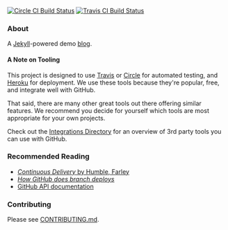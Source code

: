 [![Circle CI Build Status](https://circleci.com/gh/githubteacher/ci-cd-workshop.svg?style=svg)](https://circleci.com/gh/githubteacher/ci-cd-workshop) [![Travis CI Build Status](https://travis-ci.org/Phil0xF7/phil0xf7-ci-cd-workshop.svg?branch=master)](https://travis-ci.org/Phil0xF7/phil0xf7-ci-cd-workshop)


### About

A [Jekyll](http://jekyllrb.com)-powered demo [blog](https://ci-cd-workshop.herokuapp.com).


#### A Note on Tooling

This project is designed to use [Travis](https://travis-ci.org) or [Circle](https://circleci.com) for automated testing, and [Heroku](https://devcenter.heroku.com/articles/github-integration) for deployment. We use these tools because they're popular, free, and integrate well with GitHub.

That said, there are many other great tools out there offering similar features. We recommend you decide for yourself which tools are most appropriate for your own projects.

Check out the [Integrations Directory](https://github.com/integrations) for an overview of 3rd party tools you can use with GitHub.


### Recommended Reading

- [*Continuous Delivery* by Humble, Farley](http://www.informit.com/store/continuous-delivery-reliable-software-releases-through-9780321770424)
- [*How GitHub does branch deploys*](http://githubengineering.com/deploying-branches-to-github-com/)
- [GitHub API documentation](https://developer.github.com/v3/)


### Contributing

Please see [CONTRIBUTING.md](CONTRIBUTING.md).
